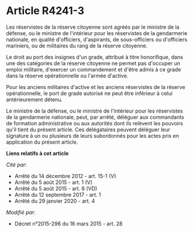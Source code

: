# Article R4241-3

Les réservistes de la réserve citoyenne sont agréés par le ministre de la défense, ou le ministre de l'intérieur pour les
réservistes de la gendarmerie nationale, en qualité d'officiers, d'aspirants, de sous-officiers ou d'officiers mariniers, ou
de militaires du rang de la réserve citoyenne. 

Le droit au port des insignes d'un grade, attribué à titre honorifique, dans une des catégories de la réserve citoyenne ne
permet pas d'occuper un emploi militaire, d'exercer un commandement et d'être admis à ce grade dans la réserve opérationnelle
ou l'armée d'active. 

Pour les anciens militaires d'active et les anciens réservistes de la réserve opérationnelle, le port de grade autorisé ne
peut être inférieur à celui antérieurement détenu.

Le ministre de la défense, ou le ministre de l'intérieur pour les réservistes de la gendarmerie nationale, peut, par arrêté,
déléguer aux commandants de formation administrative ou aux autorités dont ils relèvent les pouvoirs qu'il tient du présent
article. Ces délégataires peuvent déléguer leur signature à un ou plusieurs de leurs subordonnés pour les actes pris en
application du présent article.

**Liens relatifs à cet article**

_Cité par_:

  - Arrêté du 14 décembre 2012 - art. 15-1 (V)
  - Arrêté du 5 août 2015 - art. 1 (V)
  - Arrêté du 5 août 2015 - art. 8 (VD)
  - Arrêté du 12 septembre 2017 - art. 1
  - Arrêté du 29 janvier 2020 - art. 4

_Modifié par_:

  - Décret n°2015-296 du 16 mars 2015 - art. 28
